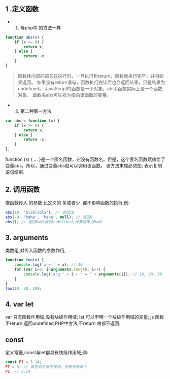 ## 1 .定义函数
- 1. 与php中 的方法一样
```javascript
function abs(x) {
    if (x >= 0) {
        return x;
    } else {
        return -x;
    }
}
```
>函数体内部的语句在执行时，一旦执行到return，函数就执行完毕，并将结果返回。
>如果没有return语句，函数执行完毕后也会返回结果，只是结果为undefined。
>JavaScript的函数是一个对象，abs()函数实际上是一个函数对象，
>函数名abs可以视为指向该函数的变量。
- 2. 第二种第一方法
```javascript
var abs = function (x) {
    if (x >= 0) {
        return x;
    } else {
        return -x;
    }
};
```
function (x) { ... }是一个匿名函数，它没有函数名。但是，这个匿名函数赋值给了变量abs，所以，通过变量abs就可以调用该函数。
该方法末尾必须加; 表示复制语句结束.
## 2. 调用函数
像函数传入 的参数 比定义的 多或者少 ,都不影响函数的执行,例:
```javascript
abs(10, 'blablabla'); // 返回10
abs(-9, 'haha', 'hehe', null); // 返回9
abs(); // 返回NaN(收到undefined,计算结果为NaN)
```

## 3. arguments
类数组,对传入函数的参数作用,
```javascript
function foo(x) {
    console.log('x = ' + x); // 10
    for (var i=0; i<arguments.length; i++) {
        console.log('arg ' + i + ' = ' + arguments[i]); // 10, 20, 30
    }
}
foo(10, 20, 30);
```
## 4. var  let
var 只有函数作用域,没有块级作用域;
let 可以申明一个块级作用域的变量;
js 函数 不return 返回undefined,PHP中方法,不return 啥都不返回.
## const 
定义常量,const与let都具有块级作用域,例:
```javascript
const PI = 3.14;
PI = 3; // 某些浏览器不报错，但是无效果！
PI; // 3.14
```
